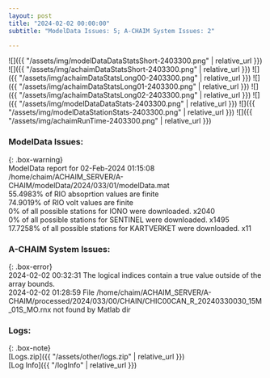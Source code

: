 ```yaml
---
layout: post
title: "2024-02-02 00:00:00"
subtitle: "ModelData Issues: 5; A-CHAIM System Issues: 2"

---
```


![]({{ "/assets/img/modelDataDataStatsShort-2403300.png" | relative_url }})
![]({{ "/assets/img/achaimDataStatsShort-2403300.png" | relative_url }})
![]({{ "/assets/img/achaimDataStatsLong00-2403300.png" | relative_url }})
![]({{ "/assets/img/achaimDataStatsLong01-2403300.png" | relative_url }})
![]({{ "/assets/img/achaimDataStatsLong02-2403300.png" | relative_url }})
![]({{ "/assets/img/modelDataDataStats-2403300.png" | relative_url }})
![]({{ "/assets/img/modelDataStationStats-2403300.png" | relative_url }})
![]({{ "/assets/img/achaimRunTime-2403300.png" | relative_url }})


### ModelData Issues:  
  
{: .box-warning}  
 ModelData report for 02-Feb-2024 01:15:08   
 /home/chaim/ACHAIM_SERVER/A-CHAIM/modelData/2024/033/01/modelData.mat   
 55.4983% of RIO absoprtion values are finite   
 74.9019% of RIO volt values are finite   
 0% of all possible stations for IONO were downloaded. x2040   
 0% of all possible stations for SENTINEL were downloaded. x1495   
 17.7258% of all possible stations for KARTVERKET were downloaded. x11   
  
### A-CHAIM System Issues:  
  
{: .box-error}  
2024-02-02 00:32:31 The logical indices contain a true value outside of the array bounds.  
2024-02-02 01:28:59 File /home/chaim/ACHAIM_SERVER/A-CHAIM/processed/2024/033/00/CHAIN/CHIC00CAN_R_20240330030_15M_01S_MO.rnx not found by Matlab dir  

### Logs:  
  
{: .box-note}  
[Logs.zip]({{ "/assets/other/logs.zip" | relative_url }})  
[Log Info]({{ "/logInfo" | relative_url }})  
